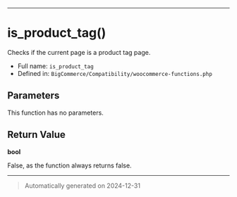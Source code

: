 ***

# is_product_tag()

Checks if the current page is a product tag page.




* Full name: `is_product_tag`
* Defined in: `BigCommerce/Compatibility/woocommerce-functions.php`

## Parameters

This function has no parameters.

## Return Value

**bool**

False, as the function always returns false.

***
> Automatically generated on 2024-12-31
